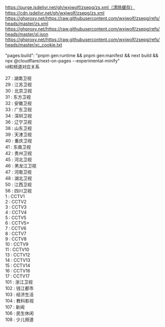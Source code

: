 https://purge.jsdelivr.net/gh/wxjwolf/zsepg/zs.xml（清除缓存）
<br>
https://cdn.jsdelivr.net/gh/wxjwolf/zsepg/zs.xml
<br>
https://ghproxy.net/https://raw.githubusercontent.com/wxjwolf/zsepg/refs/heads/master/zs.xml
<br>
https://ghproxy.net/https://raw.githubusercontent.com/wxjwolf/zsepg/refs/heads/master/xl.json
<br>
https://ghproxy.net/https://raw.githubusercontent.com/wxjwolf/zsepg/refs/heads/master/xc_cookie.txt
<br>
<br>
"pages:build": "pnpm gen:runtime && pnpm gen:manifest && next build && npx @cloudflare/next-on-pages --experimental-minify"
<br>
id和频道对应关系<br>
<br>
27 : 湖南卫视<br>
29 : 江苏卫视<br>
30 : 北京卫视<br>
31 : 东方卫视<br>
32 : 安徽卫视<br>
33 : 广东卫视<br>
34 : 深圳卫视<br>
36 : 辽宁卫视<br>
38 : 山东卫视<br>
39 : 天津卫视<br>
40 : 重庆卫视<br>
41 : 东南卫视<br>
42 : 贵州卫视<br>
45 : 河北卫视<br>
46 : 黑龙江卫视<br>
47 : 河南卫视<br>
48 : 湖北卫视<br>
50 : 江西卫视<br>
56 : 四川卫视<br>
1 : CCTV1<br>
2 : CCTV2<br>
3 : CCTV3<br>
4 : CCTV4<br>
5 : CCTV5<br>
6 : CCTV5+<br>
7 : CCTV6<br>
8 : CCTV7<br>
9 : CCTV8<br>
10 : CCTV9<br>
11 : CCTV10<br>
13 : CCTV12<br>
14 : CCTV13<br>
15 : CCTV14<br>
16 : CCTV16<br>
17 : CCTV17<br>
101 : 浙江卫视<br>
102 : 钱江都市<br>
103 : 经济生活<br>
104 : 教科影视<br>
107 : 新闻<br>
106 : 民生休闲<br>
108 : 少儿频道<br>
